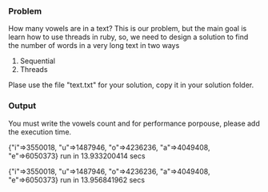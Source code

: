 ### Problem

How many vowels are in a text? This is our problem, but the main goal is
learn how to use threads in ruby, so, we need to design a solution to find
the number of words in a very long text in two ways

1. Sequential
2. Threads


Plase use the file "text.txt" for your solution, copy it in your solution
folder.


### Output

You must write the vowels count and for performance porpouse, please add
the execution time.

  {"i"=>3550018, "u"=>1487946, "o"=>4236236, "a"=>4049408, "e"=>6050373}
  run in 13.933200414 secs

  {"i"=>3550018, "u"=>1487946, "o"=>4236236, "a"=>4049408, "e"=>6050373}
   run in 13.956841962 secs

